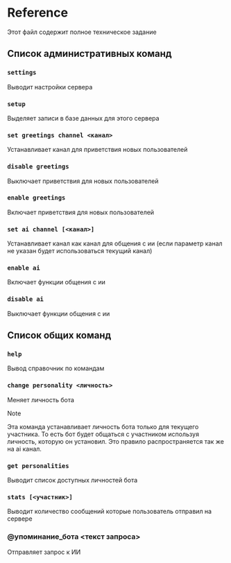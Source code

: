 # Reference

Этот файл содержит полное техническое задание

## Список административных команд

### `settings`

Выводит настройки сервера

### `setup`

Выделяет записи в базе данных для этого сервера

### `set greetings channel <канал>`

Устанавливает канал для приветствия новых пользователей

### `disable greetings`

Выключает приветствия для новых пользователей

### `enable greetings`

Включает приветствия для новых пользователей

### `set ai channel [<канал>]`

Устанавливает канал как канал для общения с ии (если параметр канал не указан будет использоваться текущий канал)

### `enable ai`

Включает функции общения с ии

### `disable ai`

Выключает функции общения с ии

## Список общих команд

### `help`

Вывод справочник по командам

### `change personality <личность>`

Меняет личность бота

> [!NOTE]
> Эта команда устанавливает личность бота только для текущего участника. То есть бот будет общаться с участником используя личность, которую он установил. Это правило распространяется так же на ai канал.

### `get personalities`

Выводит список доступных личностей бота

### `stats [<участник>]`

Выводит количество сообщений которые пользователь отправил на сервере

### @упоминание_бота <текст запроса>

Отправляет запрос к ИИ